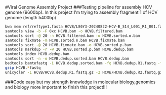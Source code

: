 #Viral Genome Assembly Project
###Testing pipeline for assembly HCV genome (9600bp). In this project I'm trying to assembly fragment 1 of HCV genome (length 5400bp)
```bash
bwa mem ref/reftype1.fasta HCVB/L86Y3-20240822-HCV-B_S14_L001_R1_001.fastq.gz HCVB/L86Y3-20240822-HCV-B_S14_L001_R2_001.fastq.gz | samtools view -h -b -o HCVB.bam
samtools view -b -F 0xc HCVB.bam -o HCVB.filtered.bam
samtools sort -@ 20 -n HCVB.filtered.bam -o HCVB.sorted.n.bam
samtools fixmate -m HCVB.sorted.n.bam HCVB.fixmate.bam
samtools sort -@ 20 HCVB.fixmate.bam -o HCVB.sorted.p.bam
samtools markdup -r -@ 20 HCVB.sorted.p.bam HCVB.dedup.bam
samtools index HCVB.dedup.bam 
samtools sort -n -o HCVB.dedup.sorted.bam HCVB.dedup.bam
bedtools bamtofastq -i HCVB.dedup.sorted.bam -fq HCVB.dedup.R1.fastq -fq2 HCVB.dedup.R2.fastq
gzip HCVB.*fastq
unicycler -1 HCVB/HCVB.dedup.R1.fastq.gz -2 HCVB/HCVB.dedup.R2.fastq.gz -l ref/reftype1.fasta -t 20 -o unicyclerhybird_HCVB --keep 3
```
###Code easy but my strength knowledge in molecular biology,genomics and biology more important to finish this project!!!

